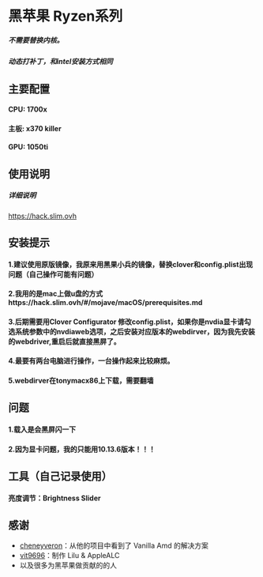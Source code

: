 # 黑苹果 Ryzen系列
##### 不需要替换内核。
##### 动态打补丁，和intel安装方式相同

## 主要配置
#### CPU: 1700x
#### 主板: x370 killer
#### GPU: 1050ti

## 使用说明
##### 详细说明
https://hack.slim.ovh

## 安装提示
#### 1.建议使用原版镜像，我原来用黑果小兵的镜像，替换clover和config.plist出现问题（自己操作可能有问题）
#### 2.我用的是mac上做u盘的方式https://hack.slim.ovh/#/mojave/macOS/prerequisites.md
#### 3.后期需要用Clover Configurator 修改config.plist，如果你是nvdia显卡请勾选系统参数中的nvdiaweb选项，之后安装对应版本的webdirver，因为我先安装的webdriver,重启后就直接黑屏了。
#### 4.最要有两台电脑进行操作，一台操作起来比较麻烦。
#### 5.webdirver在tonymacx86上下载，需要翻墙


## 问题
#### 1.载入是会黑屏闪一下
#### 2.因为显卡问题，我的只能用10.13.6版本！！！


## 工具（自己记录使用）
#### 亮度调节：Brightness Slider

## 感谢
- [cheneyveron](https://github.com/cheneyveron)：从他的项目中看到了 Vanilla Amd 的解决方案
- [vit9696](https://github.com/vit9696)：制作 Lilu & AppleALC
- 以及很多为黑苹果做贡献的的人
